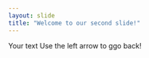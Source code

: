 ```yaml
---
layout: slide
title: "Welcome to our second slide!"
---
```

Your text
Use the left arrow to ggo back!
